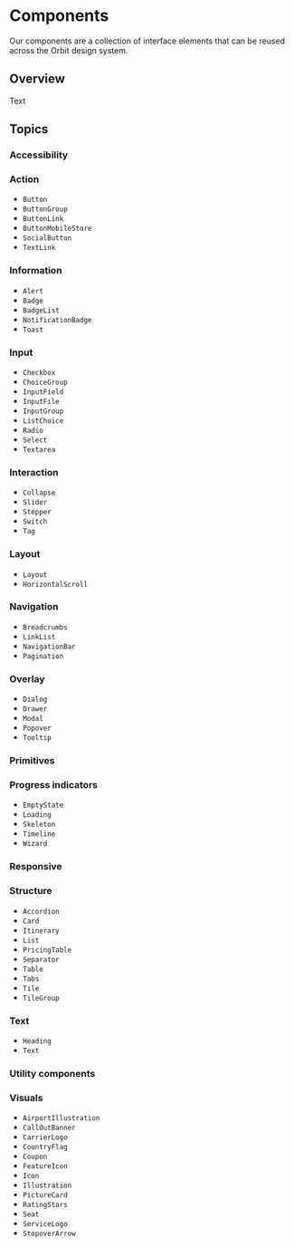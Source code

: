# Components

Our components are a collection of interface elements that can be reused across the Orbit design system.

## Overview

<!--@START_MENU_TOKEN@-->Text<!--@END_MENU_TOKEN@-->

## Topics

### Accessibility

### Action

- ``Button``
- ``ButtonGroup``
- ``ButtonLink``
- ``ButtonMobileStore``
- ``SocialButton``
- ``TextLink``

### Information

- ``Alert``
- ``Badge``
- ``BadgeList``
- ``NotificationBadge``
- ``Toast``

### Input

- ``Checkbox``
- ``ChoiceGroup``
- ``InputField``
- ``InputFile``
- ``InputGroup``
- ``ListChoice``
- ``Radio``
- ``Select``
- ``Textarea``

### Interaction

- ``Collapse``
- ``Slider``
- ``Stepper``
- ``Switch``
- ``Tag``

### Layout

- ``Layout``
- ``HorizontalScroll``

### Navigation

- ``Breadcrumbs``
- ``LinkList``
- ``NavigationBar``
- ``Pagination``

### Overlay

- ``Dialog``
- ``Drawer``
- ``Modal``
- ``Popover``
- ``Tooltip``

### Primitives

### Progress indicators

- ``EmptyState``
- ``Loading``
- ``Skeleton``
- ``Timeline``
- ``Wizard``

### Responsive

### Structure

- ``Accordion``
- ``Card``
- ``Itinerary``
- ``List``
- ``PricingTable``
- ``Separator``
- ``Table``
- ``Tabs``
- ``Tile``
- ``TileGroup``

### Text

- ``Heading``
- ``Text``

### Utility components

### Visuals

- ``AirportIllustration``
- ``CallOutBanner``
- ``CarrierLogo``
- ``CountryFlag``
- ``Coupon``
- ``FeatureIcon``
- ``Icon``
- ``Illustration``
- ``PictureCard``
- ``RatingStars``
- ``Seat``
- ``ServiceLogo``
- ``StopoverArrow``
